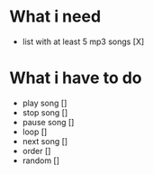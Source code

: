 # What  i need 

-   list with at least 5 mp3 songs [X]


# What i have to do

-   play song []
-   stop song []
-   pause song []
-   loop []
-   next song []
-   order []
-   random [] 


